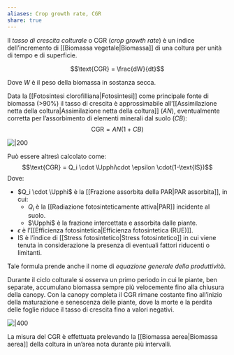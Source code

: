 ```yaml
---
aliases: Crop growth rate, CGR
share: true
---
```

Il *tasso di crescita colturale* o  CGR (*crop growth rate*) è un indice dell’incremento di [[Biomassa vegetale|Biomassa]] di una coltura per unità di tempo e di superficie.

$$\text{CGR} = \frac{dW}{dt}$$

Dove $W$ è il peso della biomassa in sostanza secca.

Data la [[Fotosintesi clorofilliana|Fotosintesi]] come principale fonte di biomassa (>90%) il tasso di crescita è approssimabile all’[[Assimilazione netta della coltura|Assimilazione netta della coltura]] ($AN$), eventualmente corretta per l’assorbimento di elementi minerali dal suolo ($CB$):
$$\text{CGR} = AN(1+CB)$$

![|200](5cc5ea6d23df3923da1132405fb51669_MD5%201.png)

Può essere altresì calcolato come:
$$\text{CGR} = Q_i \cdot \Upphi\cdot \epsilon \cdot(1-\text{IS})$$
Dove:
- $Q_i \cdot \Upphi$ è la [[Frazione assorbita della PAR|PAR assorbita]], in cui:
	- $Q_i$ è la [[Radiazione fotosinteticamente attiva|PAR]] incidente al suolo.
	- $\Upphi$ è la frazione intercettata e assorbita dalle piante.
- $\epsilon$ è l’[[Efficienza fotosintetica|Efficienza fotosintetica (RUE)]].
- $\text{IS}$ è l’indice di [[Stress fotosintetico|Stress fotosintetico]] in cui viene tenuta in considerazione la presenza di eventuali fattori riducenti o limitanti.

Tale formula prende anche il nome di *equazione generale della produttività*.

Durante il ciclo colturale si osserva un primo periodo in cui le piante, ben separate, accumulano biomassa sempre più velocemente fino alla chiusura della canopy.
Con la canopy completa il CGR rimane costante fino all’inizio della maturazione e senescenza delle piante, dove la morte e la perdita delle foglie riduce il tasso di crescita fino a valori negativi.


![|400](7f4ed7491b04d2a0da03d2a827f19d74_MD5%201.png)

La misura del CGR è effettuata prelevando la [[Biomassa aerea|Biomassa aerea]] della coltura in un’area nota durante più intervalli.
